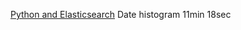 
[Python and Elasticsearch](https://www.bing.com/videos/search?q=elasticsearch-py+tutorial&view=detail&mid=38BF6563D4D78074BC0738BF6563D4D78074BC07&FORM=VIRE)
Date histogram 11min 18sec

